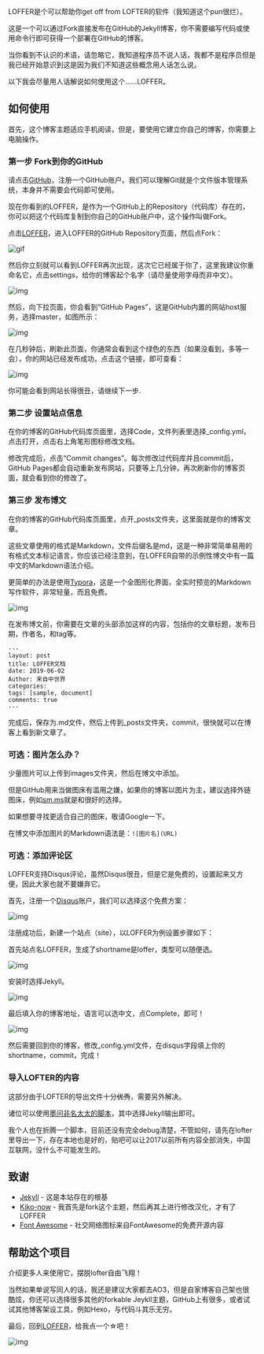 LOFFER是个可以帮助你get off from LOFTER的软件（我知道这个pun很烂）。

这是一个可以通过Fork直接发布在GitHub的Jekyll博客，你不需要编写代码或使用命令行即可获得一个部署在GitHub的博客。

当你看到不认识的术语，请忽略它，我知道程序员不说人话，我都不是程序员但是我已经开始意识到这是因为我们不知道这些概念用人话怎么说。

以下我会尽量用人话解说如何使用这个……LOFFER。

## 如何使用

首先，这个博客主题适应手机阅读，但是，要使用它建立你自己的博客，你需要上电脑操作。

### 第一步 Fork到你的GitHub

请点击[GitHub](https://github.com/)，注册一个GitHub账户。我们可以理解Git就是个文件版本管理系统，本身并不需要会代码即可使用。

现在你看到的LOFFER，是作为一个GitHub上的Repository（代码库）存在的，你可以把这个代码库复制到你自己的GitHub账户中，这个操作叫做Fork。

点击[LOFFER](https://github.com/FromEndWorld/LOFFER)，进入LOFFER的GitHub Repository页面，然后点Fork：

![gif](https://raw.githubusercontent.com/FromEndWorld/LOFFER/master/images/fork.gif)

然后你立刻就可以看到LOFFER再次出现，这次它已经属于你了，这里我建议你重命名它，点击settings，给你的博客起个名字（请尽量使用字母而非中文）。

![img](https://raw.githubusercontent.com/FromEndWorld/LOFFER/master/images/rename.png)

然后，向下拉页面，你会看到“GitHub Pages”，这是GitHub内置的网站host服务，选择master，如图所示：

![img](https://raw.githubusercontent.com/FromEndWorld/LOFFER/master/images/pages.png)

在几秒钟后，刷新此页面，你通常会看到这个绿色的东西（如果没看到，多等一会），你的网站已经发布成功，点击这个链接，即可查看：

![img](https://raw.githubusercontent.com/FromEndWorld/LOFFER/master/images/published.png)

你可能会看到网站长得很丑，请继续下一步.

### 第二步 设置站点信息

在你的博客的GitHub代码库页面里，选择Code，文件列表里选择_config.yml，点击打开，点击右上角笔形图标修改文档。

修改完成后，点击“Commit changes”。每次修改过代码库并且commit后，GitHub Pages都会自动重新发布网站，只要等上几分钟，再次刷新你的博客页面，就会看到你的修改了。

### 第三步 发布博文

在你的博客的GitHub代码库页面里，点开_posts文件夹，这里面就是你的博客文章。

这些文章使用的格式是Markdown，文件后缀名是md，这是一种非常简单易用的有格式文本标记语言，你应该已经注意到，在LOFFER自带的示例性博文中有一篇中文的Markdown语法介绍。

更简单的办法是使用[Typora](https://typora.io/)，这是一个全图形化界面，全实时预览的Markdown写作软件，非常轻量，而且免费。

![img](https://raw.githubusercontent.com/FromEndWorld/LOFFER/master/images/Typora.png)

在发布博文前，你需要在文章的头部添加这样的内容，包括你的文章标题，发布日期，作者名，和tag等。

    ---
    layout: post
    title: LOFFER文档
    date: 2019-06-02
    Author: 来自中世界
    categories: 
    tags: [sample, document]
    comments: true
    --- 

完成后，保存为.md文件，然后上传到_posts文件夹，commit，很快就可以在博客上看到新文章了。

### 可选：图片怎么办？

少量图片可以上传到images文件夹，然后在博文中添加。

但是GitHub用来当做图床有滥用之嫌，如果你的博客以图片为主，建议选择外链图床，例如[sm.ms](https://sm.ms/)就是和很好的选择。

如果想要寻找更适合自己的图床，敬请Google一下。

在博文中添加图片的Markdown语法是：`![图片名](URL)`

### 可选：添加评论区

LOFFER支持Disqus评论，虽然Disqus很丑，但是它是免费的，设置起来又方便，因此大家也就不要嫌弃它。

首先，注册一个[Disqus](https://disqus.com/)账户，我们可以选择这个免费方案：

![img](https://raw.githubusercontent.com/FromEndWorld/LOFFER/master/images/Disqus-plan.png)

注册成功后，新建一个站点（site），以LOFFER为例设置步骤如下：

首先站点名LOFFER，生成了shortname是loffer，类型可以随便选。

![img](https://raw.githubusercontent.com/FromEndWorld/LOFFER/master/images/Disqus-1.png)

安装时选择Jekyll。

![img](https://raw.githubusercontent.com/FromEndWorld/LOFFER/master/images/Disqus-2.png)

最后填入你的博客地址，语言可以选中文，点Complete，即可！

![img](https://raw.githubusercontent.com/FromEndWorld/LOFFER/master/images/Disqus-3.png)

然后需要回到你的博客，修改_config.yml文件，在disqus字段填上你的shortname，commit，完成！

### 导入LOFTER的内容

这部分由于LOFTER的导出文件十分~~优秀~~，需要另外解决。

诸位可以使用[墨问非名太太的脚本](http://underdream.lofter.com/post/38ea7d_1c5d8a983)，其中选择Jekyll输出即可。

我个人也在折腾一个脚本，目前还没有完全debug清楚，不管如何，请先在lofter里导出一下，存在本地也是好的，贴吧可以让2017以前所有内容全部消失，中国互联网，没什么不可能发生的。

## 致谢

* [Jekyll](https://github.com/jekyll/jekyll) - 这是本站存在的根基
* [Kiko-now](<https://github.com/aweekj/kiko-now>) - 我首先是fork这个主题，然后再其上进行修改汉化，才有了LOFFER
* [Font Awesome](<https://fontawesome.com/>) - 社交网络图标来自FontAwesome的免费开源内容



## 帮助这个项目

介绍更多人来使用它，摆脱lofter自由飞翔！

当然如果单说写同人的话，我还是建议大家都去AO3，但是自家博客自己架也很酷炫，你还可以选择很多其他的forkable Jeykll主题，GitHub上有很多，或者试试其他博客架设工具，例如Hexo，与代码斗其乐无穷。

最后，回到[LOFFER](https://github.com/FromEndWorld/LOFFER)，给我点一个☆吧！

![img](https://raw.githubusercontent.com/FromEndWorld/LOFFER/master/images/givemefive.png)